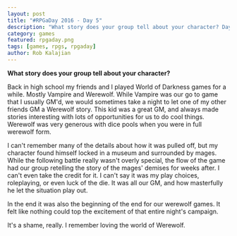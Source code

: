 ```yaml
---
layout: post
title: "#RPGaDay 2016 - Day 5"
description: "What story does your group tell about your character? Day 5 of #RPGaDay."
category: games
featured: rpgaday.png
tags: [games, rpgs, rpgaday]
author: Rob Kalajian
---
```


**What story does your group tell about your character?**

Back in high school my friends and I played World of Darkness games for a while. Mostly Vampire and Werewolf. While Vampire was our go to game that I usually GM'd, we would sometimes take a night to let one of my other friends GM a Werewolf story. This kid was a great GM, and always made stories interesting with lots of opportunities for us to do cool things. Werewolf was very generous with dice pools when you were in full werewolf form.

I can't remember many of the details about how it was pulled off, but my character found himself locked in a museum and surrounded by mages. While the following battle really wasn't overly special, the flow of the game had our group retelling the story of the mages' demises for weeks after. I can't even take the credit for it. I can't say it was my play choices, roleplaying, or even luck of the die. It was all our GM, and how masterfully he let the situation play out.

In the end it was also the beginning of the end for our werewolf games. It felt like nothing could top the excitement of that entire night's campaign.

It's a shame, really. I remember loving the world of Werewolf. 
